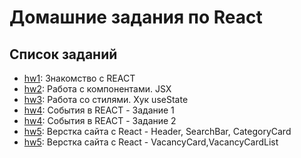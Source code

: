 # Домашние задания по React

## Список заданий

- [hw1](./hw1): Знакомство с REACT
- [hw2](./hw2): Работа с компонентами. JSX
- [hw3](./hw3): Работа со стилями. Хук useState
- [hw4](./hw4/task1): События в REACT - Задание 1 
- [hw4](./hw4/task2): События в REACT - Задание 2 
- [hw5](./hw5): Верстка сайта с React - Header, SearchBar, CategoryCard
- [hw5](./hw5): Верстка сайта с React - VacancyCard,VacancyCardList 